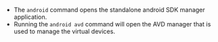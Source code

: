 

- The `android` command opens the standalone android SDK manager application.
- Running the `android avd` command will open the AVD manager that is used to manage the virtual devices.
